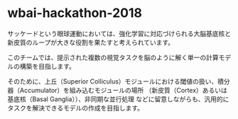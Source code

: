 # wbai-hackathon-2018

サッケードという眼球運動においては、強化学習に対応づけられる大脳基底核と新皮質のループが大きな役割を果たすと考えられています。

このチームでは、提示された複数の視覚タスクを脳のように解く単一の計算モデルの構築を目指します。

そのために、上丘（Superior Colliculus）モジュールにおける閾値の扱い、積分器（Accumulator）を組み込むモジュールの場所
（新皮質（Cortex）あるいは基底核（Basal Ganglia））、非同期な並行処理
などに留意しながらも、汎用的にタスクを解決できるモデルの作成を目指します。

